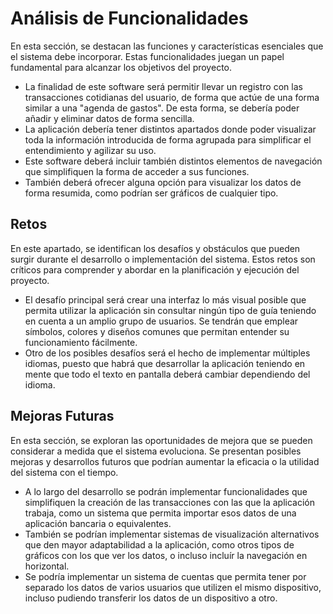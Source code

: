 # Análisis de Funcionalidades

En esta sección, se destacan las funciones y características esenciales que el sistema debe incorporar. Estas funcionalidades juegan un papel fundamental para alcanzar los objetivos del proyecto.

- La finalidad de este software será permitir llevar un registro con las transacciones cotidianas del usuario, de forma que actúe de una forma similar a una "agenda de gastos". De esta forma, se debería poder añadir y eliminar datos de forma sencilla.
- La aplicación debería tener distintos apartados donde poder visualizar toda la información introducida de forma agrupada para simplificar el entendimiento y agilizar su uso.
- Este software deberá incluir también distintos elementos de navegación que simplifiquen la forma de acceder a sus funciones.
- También deberá ofrecer alguna opción para visualizar los datos de forma resumida, como podrían ser gráficos de cualquier tipo.

## Retos

En este apartado, se identifican los desafíos y obstáculos que pueden surgir durante el desarrollo o implementación del sistema. Estos retos son críticos para comprender y abordar en la planificación y ejecución del proyecto.

- El desafío principal será crear una interfaz lo más visual posible que permita utilizar la aplicación sin consultar ningún tipo de guía teniendo en cuenta a un amplio grupo de usuarios. Se tendrán que emplear símbolos, colores y diseños comunes que permitan entender su funcionamiento fácilmente.
- Otro de los posibles desafíos será el hecho de implementar múltiples idiomas, puesto que habrá que desarrollar la aplicación teniendo en mente que todo el texto en pantalla deberá cambiar dependiendo del idioma.



## Mejoras Futuras

En esta sección, se exploran las oportunidades de mejora que se pueden considerar a medida que el sistema evoluciona. Se presentan posibles mejoras y desarrollos futuros que podrían aumentar la eficacia o la utilidad del sistema con el tiempo.

- A lo largo del desarrollo se podrán implementar funcionalidades que simplifiquen la creación de las transacciones con las que la aplicación trabaja, como un sistema que permita importar esos datos de una aplicación bancaria o equivalentes.
- También se podrían implementar sistemas de visualización alternativos que den mayor adaptabilidad a la aplicación, como otros tipos de gráficos con los que ver los datos, o incluso incluír la navegación en horizontal.
- Se podría implementar un sistema de cuentas que permita tener por separado los datos de varios usuarios que utilizen el mismo dispositivo, incluso pudiendo transferir los datos de un dispositivo a otro.